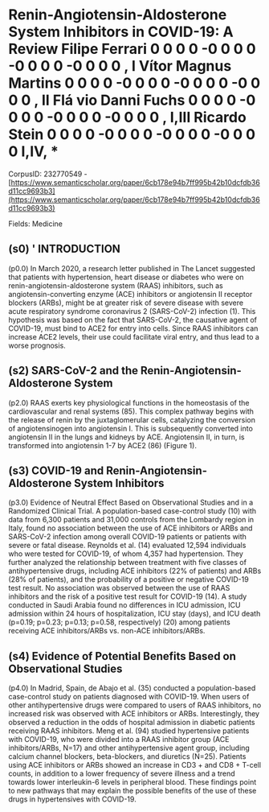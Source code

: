 # Renin-Angiotensin-Aldosterone System Inhibitors in COVID-19: A Review Filipe Ferrari 0 0 0 0 -0 0 0 0 -0 0 0 0 -0 0 0 0 , I Vítor Magnus Martins 0 0 0 0 -0 0 0 0 -0 0 0 0 -0 0 0 0 , II Flá vio Danni Fuchs 0 0 0 0 -0 0 0 0 -0 0 0 0 -0 0 0 0 , I,III Ricardo Stein 0 0 0 0 -0 0 0 0 -0 0 0 0 -0 0 0 0 I,IV, *

CorpusID: 232770549 - [https://www.semanticscholar.org/paper/6cb178e94b7ff995b42b10dcfdb36d11cc9693b3](https://www.semanticscholar.org/paper/6cb178e94b7ff995b42b10dcfdb36d11cc9693b3)

Fields: Medicine

## (s0) ' INTRODUCTION
(p0.0) In March 2020, a research letter published in The Lancet suggested that patients with hypertension, heart disease or diabetes who were on renin-angiotensin-aldosterone system (RAAS) inhibitors, such as angiotensin-converting enzyme (ACE) inhibitors or angiotensin II receptor blockers (ARBs), might be at greater risk of severe disease with severe acute respiratory syndrome coronavirus 2 (SARS-CoV-2) infection (1). This hypothesis was based on the fact that SARS-CoV-2, the causative agent of COVID-19, must bind to ACE2 for entry into cells. Since RAAS inhibitors can increase ACE2 levels, their use could facilitate viral entry, and thus lead to a worse prognosis.
## (s2) SARS-CoV-2 and the Renin-Angiotensin-Aldosterone System
(p2.0) RAAS exerts key physiological functions in the homeostasis of the cardiovascular and renal systems (85). This complex pathway begins with the release of renin by the juxtaglomerular cells, catalyzing the conversion of angiotensinogen into angiotensin I. This is subsequently converted into angiotensin II in the lungs and kidneys by ACE. Angiotensin II, in turn, is transformed into angiotensin 1-7 by ACE2 (86) (Figure 1).
## (s3) COVID-19 and Renin-Angiotensin-Aldosterone System Inhibitors
(p3.0) Evidence of Neutral Effect Based on Observational Studies and in a Randomized Clinical Trial. A population-based case-control study (10) with data from 6,300 patients and 31,000 controls from the Lombardy region in Italy, found no association between the use of ACE inhibitors or ARBs and SARS-CoV-2 infection among overall COVID-19 patients or patients with severe or fatal disease. Reynolds et al. (14) evaluated 12,594 individuals who were tested for COVID-19, of whom 4,357 had hypertension. They further analyzed the relationship between treatment with five classes of antihypertensive drugs, including ACE inhibitors (22% of patients) and ARBs (28% of patients), and the probability of a positive or negative COVID-19 test result. No association was observed between the use of RAAS inhibitors and the risk of a positive test result for COVID-19 (14). A study conducted in Saudi Arabia found no differences in ICU admission, ICU admission within 24 hours of hospitalization, ICU stay (days), and ICU death (p=0.19; p=0.23; p=0.13; p=0.58, respectively) (20) among patients receiving ACE inhibitors/ARBs vs. non-ACE inhibitors/ARBs.
## (s4) Evidence of Potential Benefits Based on Observational Studies
(p4.0) In Madrid, Spain, de Abajo et al. (35) conducted a population-based case-control study on patients diagnosed with COVID-19. When users of other antihypertensive drugs were compared to users of RAAS inhibitors, no increased risk was observed with ACE inhibitors or ARBs. Interestingly, they observed a reduction in the odds of hospital admission in diabetic patients receiving RAAS inhibitors. Meng et al. (94) studied hypertensive patients with COVID-19, who were divided into a RAAS inhibitor group (ACE inhibitors/ARBs, N=17) and other antihypertensive agent group, including calcium channel blockers, beta-blockers, and diuretics (N=25). Patients using ACE inhibitors or ARBs showed an increase in CD3 + and CD8 + T-cell counts, in addition to a lower frequency of severe illness and a trend towards lower interleukin-6 levels in peripheral blood. These findings point to new pathways that may explain the possible benefits of the use of these drugs in hypertensives with COVID-19.

